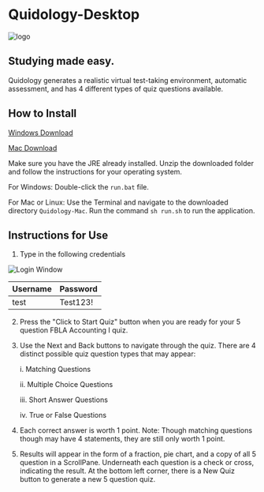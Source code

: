 # Quidology-Desktop
![logo](https://quidology.github.io/assets/img/logo.png)

## Studying made easy.

Quidology generates a realistic virtual test-taking environment, automatic assessment, and has 4 different types of quiz questions available.

## How to Install

[Windows Download](https://github.com/sophiezhng/Quidology-Desktop/releases/latest/download/Quidology-Windows.zip)

[Mac Download](https://github.com/sophiezhng/Quidology-Desktop/releases/latest/download/Quidology-Mac.zip)

Make sure you have the JRE already installed. Unzip the downloaded folder and follow the instructions for your operating system.

For Windows: Double-click the `run.bat` file.

For Mac or Linux: Use the Terminal and navigate to the downloaded directory `Quidology-Mac`. Run the command `sh run.sh` to run the application.

## Instructions for Use

1. Type in the following credentials

![Login Window](https://quidology.github.io/assets/img/login-ui.png)

Username | Password
|---|---|
test | Test123!

2. Press the "Click to Start Quiz" button when you are ready for your 5 question FBLA Accounting I quiz.

3. Use the Next and Back buttons to navigate through the quiz. There are 4 distinct possible quiz question types that may appear:

    i. Matching Questions
    
    ii. Multiple Choice Questions
    
    iii. Short Answer Questions
    
    iv. True or False Questions

4. Each correct answer is worth 1 point. Note: Though matching questions though may have 4 statements, they are still only worth 1 point.

5. Results will appear in the form of a fraction, pie chart, and a copy of all 5 question in a ScrollPane. Underneath each question is a check or cross, indicating the result. At the bottom left corner, there is a New Quiz button to generate a new 5 question quiz.
